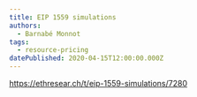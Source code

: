 ```yaml
---
title: EIP 1559 simulations
authors:
  - Barnabé Monnot
tags:
  - resource-pricing
datePublished: 2020-04-15T12:00:00.000Z
---
```


<https://ethresear.ch/t/eip-1559-simulations/7280>
